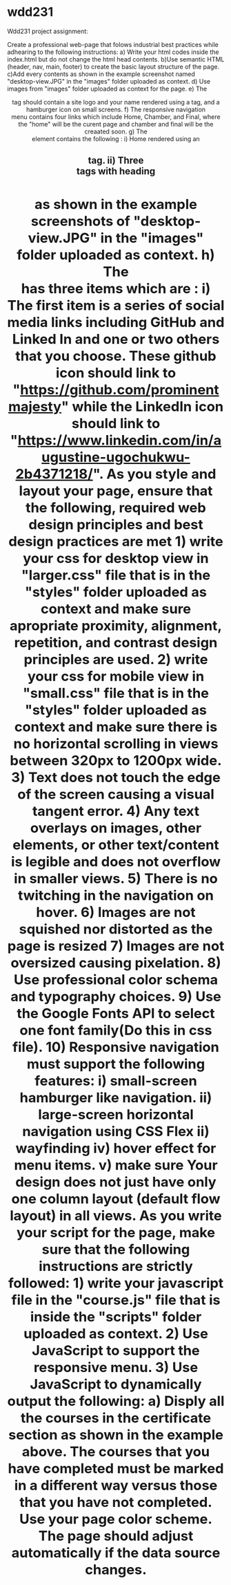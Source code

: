 # wdd231
Wdd231 project assignment:


Create a professional web-page that folows industrial best practices while adhearing to the following instructions: a) Write your html codes inside the index.html but do not change the html head contents. b)Use semantic HTML (header, nav, main, footer) to create the basic layout structure of the page. c)Add every contents as shown in the example screenshot named "desktop-view.JPG" in the "images" folder uploaded as context. d) Use images from "images" folder uploaded as context for the page. e) The <header> tag should contain a site logo and your name rendered using a <span> tag, and a hamburger icon on small screens. f) The responsive navigation <nav> menu contains four links which include Home, Chamber, and Final, where the "home" will be the curent page and chamber and final will be the creaated soon. g) The <main> element contains the following : i) Home rendered using an <h1> tag. ii) Three <section> tags with heading <h2> as shown in the example screenshots of "desktop-view.JPG" in the "images" folder uploaded as context. h) The <footer> has three items which are : i) The first item is a series of social media links including GitHub and Linked In and one or two others that you choose. These github icon should link to "https://github.com/prominentmajesty" while the LinkedIn icon should link to "https://www.linkedin.com/in/augustine-ugochukwu-2b4371218/". As you style and layout your page, ensure that the following, required web design principles and best design practices are met 1) write your css for desktop view in "larger.css" file that is in the "styles" folder uploaded as context and make sure apropriate proximity, alignment, repetition, and contrast design principles are used. 2)  write your css for mobile view in "small.css" file that is in the "styles" folder uploaded as context and make sure there is no horizontal scrolling in views between 320px to 1200px wide. 3) Text does not touch the edge of the screen causing a visual tangent error. 4) Any text overlays on images, other elements, or other text/content is legible and does not overflow in smaller views. 5) There is no twitching in the navigation on hover. 6) Images are not squished nor distorted as the page is resized 7) Images are not oversized causing pixelation. 8) Use professional color schema and typography choices. 9) Use the Google Fonts API to select one font family(Do this in css file). 10) Responsive navigation must support the following features: i) small-screen hamburger like navigation. ii) large-screen horizontal navigation using CSS Flex ii) wayfinding iv) hover effect for menu items. v) make sure Your design does not just have only one column layout (default flow layout) in all views. As you write your script for the page, make sure that the following instructions are strictly followed: 1) write your javascript file in the "course.js" file that is inside the "scripts" folder uploaded as context. 2) Use JavaScript to support the responsive menu. 3) Use JavaScript to dynamically output the following: a)  Disply all the courses in the certificate section as shown in the example above. The courses that you have completed must be marked in a different way versus those that you have not completed. Use your page color scheme. The page should adjust automatically if the data source changes. 